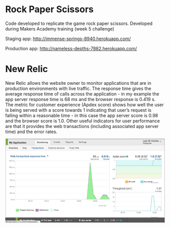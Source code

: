 Rock Paper Scissors
===================

Code developed to replicate the game rock paper scissors. Developed during Makers Academy training (week 5 challenge)

Staging app:
http://immense-springs-8940.herokuapp.com/

Production app:
http://nameless-depths-7882.herokuapp.com/


New Relic
=========

New Relic allows the website owner to monitor applications that are in production environments with live traffic.  The response time gives the average response time of calls across the application - in my example the app server response time is 68 ms and the browser response is 0.419 s.  The metric for customer experience (Apdex score) shows how well the user is being served with a score towards 1 indicating that user’s request is falling within a reasonable time - in this case the app server score is 0.98 and the browser score is 1.0.  Other useful indicators for user performance are that it provides the web transactions (including associated app server time) and the error rates.  

![](https://github.com/michballard/rockpaperscissors/blob/master/images/new_relic_analytics.jpg)
